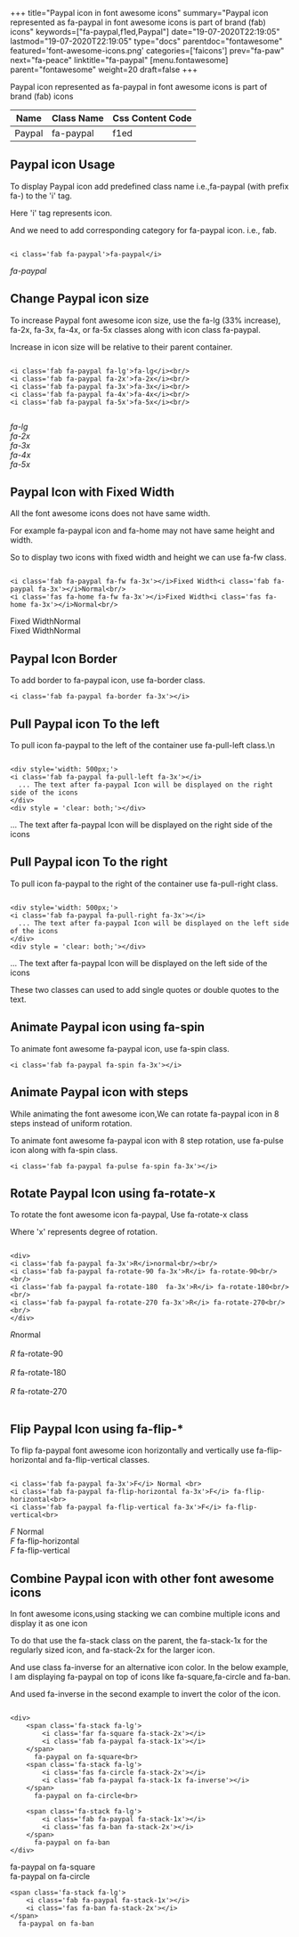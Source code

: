 +++
title="Paypal icon in font awesome icons"
summary="Paypal icon represented as fa-paypal in font awesome icons is part of brand (fab) icons"
keywords=["fa-paypal,f1ed,Paypal"]
date="19-07-2020T22:19:05"
lastmod="19-07-2020T22:19:05"
type="docs"
parentdoc="fontawesome"
featured='font-awesome-icons.png'
categories=['faicons']
prev="fa-paw"
next="fa-peace"
linktitle="fa-paypal"
[menu.fontawesome]
parent="fontawesome"
weight=20
draft=false
+++


Paypal icon represented as fa-paypal in font awesome icons is part of brand (fab) icons

<div class='table-responsive'><table class='table'><thead><tr><th>Name</th><th>Class Name</th><th>Css Content Code</th></tr></thead><tbody><tr><td>Paypal</td><td>fa-paypal</td><td>f1ed</td></tr></tbody></table></div>



## Paypal icon Usage

To display Paypal icon add predefined class name i.e.,fa-paypal (with prefix fa-) to the 'i' tag.

Here 'i' tag represents icon.

And we need to add corresponding category for fa-paypal icon. i.e., fab.


```

<i class='fab fa-paypal'>fa-paypal</i>
```

<i class='fab fa-paypal'>fa-paypal</i>




## Change Paypal icon size
To increase Paypal font awesome icon size, use the fa-lg (33% increase), fa-2x, fa-3x, fa-4x, or fa-5x classes along with icon class fa-paypal.

Increase in icon size will be relative to their parent container. 

```

<i class='fab fa-paypal fa-lg'>fa-lg</i><br/>
<i class='fab fa-paypal fa-2x'>fa-2x</i><br/>
<i class='fab fa-paypal fa-3x'>fa-3x</i><br/>
<i class='fab fa-paypal fa-4x'>fa-4x</i><br/>
<i class='fab fa-paypal fa-5x'>fa-5x</i><br/>
            
```

<i class='fab fa-paypal fa-lg'>fa-lg</i><br/>
<i class='fab fa-paypal fa-2x'>fa-2x</i><br/>
<i class='fab fa-paypal fa-3x'>fa-3x</i><br/>
<i class='fab fa-paypal fa-4x'>fa-4x</i><br/>
<i class='fab fa-paypal fa-5x'>fa-5x</i><br/>
            



## Paypal Icon with Fixed Width 

All the font awesome icons does not have same width.

For example fa-paypal icon and fa-home may not have same height and width.

So to display two icons with fixed width and height we can use fa-fw class.


```

<i class='fab fa-paypal fa-fw fa-3x'></i>Fixed Width<i class='fab fa-paypal fa-3x'></i>Normal<br/>
<i class='fas fa-home fa-fw fa-3x'></i>Fixed Width<i class='fas fa-home fa-3x'></i>Normal<br/>
```

<i class='fab fa-paypal fa-fw fa-3x'></i>Fixed Width<i class='fab fa-paypal fa-3x'></i>Normal<br/>
<i class='fas fa-home fa-fw fa-3x'></i>Fixed Width<i class='fas fa-home fa-3x'></i>Normal<br/>



## Paypal Icon Border 

To add border to fa-paypal icon, use fa-border class.


```
<i class='fab fa-paypal fa-border fa-3x'></i>

```
<i class='fab fa-paypal fa-border fa-3x'></i>





## Pull Paypal icon To the left

To pull icon fa-paypal to the left of the container use fa-pull-left class.\n

```

<div style='width: 500px;'>
<i class='fab fa-paypal fa-pull-left fa-3x'></i>
  ... The text after fa-paypal Icon will be displayed on the right side of the icons
</div>
<div style = 'clear: both;'></div>
```

<div style='width: 500px;'>
<i class='fab fa-paypal fa-pull-left fa-3x'></i>
  ... The text after fa-paypal Icon will be displayed on the right side of the icons
</div>
<div style = 'clear: both;'></div>




## Pull Paypal icon To the right
To pull icon fa-paypal to the right of the container use fa-pull-right class.

```

<div style='width: 500px;'>
<i class='fab fa-paypal fa-pull-right fa-3x'></i>
  ... The text after fa-paypal Icon will be displayed on the left side of the icons
</div>
<div style = 'clear: both;'></div>
```

<div style='width: 500px;'>
<i class='fab fa-paypal fa-pull-right fa-3x'></i>
  ... The text after fa-paypal Icon will be displayed on the left side of the icons
</div>
<div style = 'clear: both;'></div>

These two classes can used to add single quotes or double quotes to the text.


## Animate Paypal icon using fa-spin
To animate font awesome fa-paypal icon, use fa-spin class.

```
<i class='fab fa-paypal fa-spin fa-3x'></i>
```
<i class='fab fa-paypal fa-spin fa-3x'></i>




## Animate Paypal icon with steps
While animating the font awesome icon,We can rotate fa-paypal icon in 8 steps instead of uniform rotation.

To animate font awesome fa-paypal icon with 8 step rotation, use fa-pulse icon along with fa-spin class.


```
<i class='fab fa-paypal fa-pulse fa-spin fa-3x'></i>

```
<i class='fab fa-paypal fa-pulse fa-spin fa-3x'></i>





## Rotate Paypal Icon using fa-rotate-x
To rotate the font awesome icon fa-paypal, Use fa-rotate-x class

Where 'x' represents degree of rotation.


```

<div>
<i class='fab fa-paypal fa-3x'>R</i>normal<br/><br/>
<i class='fab fa-paypal fa-rotate-90 fa-3x'>R</i> fa-rotate-90<br/><br/> 
<i class='fab fa-paypal fa-rotate-180  fa-3x'>R</i> fa-rotate-180<br/><br/> 
<i class='fab fa-paypal fa-rotate-270 fa-3x'>R</i> fa-rotate-270<br/><br/>
</div>
```

<div>
<i class='fab fa-paypal fa-3x'>R</i>normal<br/><br/>
<i class='fab fa-paypal fa-rotate-90 fa-3x'>R</i> fa-rotate-90<br/><br/> 
<i class='fab fa-paypal fa-rotate-180  fa-3x'>R</i> fa-rotate-180<br/><br/> 
<i class='fab fa-paypal fa-rotate-270 fa-3x'>R</i> fa-rotate-270<br/><br/>
</div>




## Flip Paypal Icon using fa-flip-*
To flip fa-paypal font awesome icon horizontally and vertically use fa-flip-horizontal and fa-flip-vertical classes. 

```

<i class='fab fa-paypal fa-3x'>F</i> Normal <br>
<i class='fab fa-paypal fa-flip-horizontal fa-3x'>F</i> fa-flip-horizontal<br>
<i class='fab fa-paypal fa-flip-vertical fa-3x'>F</i> fa-flip-vertical<br>
```

<i class='fab fa-paypal fa-3x'>F</i> Normal <br>
<i class='fab fa-paypal fa-flip-horizontal fa-3x'>F</i> fa-flip-horizontal<br>
<i class='fab fa-paypal fa-flip-vertical fa-3x'>F</i> fa-flip-vertical<br>




## Combine Paypal icon with other font awesome icons
In font awesome icons,using stacking we can combine multiple icons and display it as one icon 

To do that use the fa-stack class on the parent, the fa-stack-1x for the regularly sized icon, and fa-stack-2x for the larger icon.

And use class fa-inverse for an alternative icon color. 
In the below example, I am displaying fa-paypal on top of icons like fa-square,fa-circle and fa-ban.

And used fa-inverse in the second example to invert the color of the icon.

```

<div>
    <span class='fa-stack fa-lg'>
        <i class='far fa-square fa-stack-2x'></i>
        <i class='fab fa-paypal fa-stack-1x'></i>
    </span>
      fa-paypal on fa-square<br>
    <span class='fa-stack fa-lg'>
        <i class='fas fa-circle fa-stack-2x'></i>
        <i class='fab fa-paypal fa-stack-1x fa-inverse'></i>
    </span>
      fa-paypal on fa-circle<br>

    <span class='fa-stack fa-lg'>
        <i class='fab fa-paypal fa-stack-1x'></i>
        <i class='fas fa-ban fa-stack-2x'></i>
    </span>
      fa-paypal on fa-ban
</div>
```

<div>
    <span class='fa-stack fa-lg'>
        <i class='far fa-square fa-stack-2x'></i>
        <i class='fab fa-paypal fa-stack-1x'></i>
    </span>
      fa-paypal on fa-square<br>
    <span class='fa-stack fa-lg'>
        <i class='fas fa-circle fa-stack-2x'></i>
        <i class='fab fa-paypal fa-stack-1x fa-inverse'></i>
    </span>
      fa-paypal on fa-circle<br>

    <span class='fa-stack fa-lg'>
        <i class='fab fa-paypal fa-stack-1x'></i>
        <i class='fas fa-ban fa-stack-2x'></i>
    </span>
      fa-paypal on fa-ban
</div>






